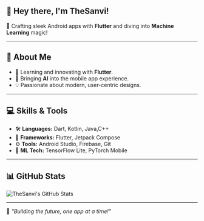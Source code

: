 ## 👋 Hey there, I'm TheSanvi!

🎨 Crafting sleek Android apps with **Flutter** and diving into **Machine Learning** magic!

---

## 🌟 About Me

- 🚀 Learning and innovating with **Flutter**.
- 🤖 Bringing **AI** into the mobile app experience.
- 💡 Passionate about modern, user-centric designs.

---

## 💻 Skills & Tools

- 🛠️ **Languages:** Dart, Kotlin, Java,C++
- 📱 **Frameworks:** Flutter, Jetpack Compose
- ⚙️ **Tools:** Android Studio, Firebase, Git
- 🤖 **ML Tech:** TensorFlow Lite, PyTorch Mobile

---


## 📊 GitHub Stats

![TheSanvi's GitHub Stats](https://github-readme-stats.vercel.app/api?username=TheSanvi&show_icons=true&theme=radical)

---

🚀 _"Building the future, one app at a time!"_

